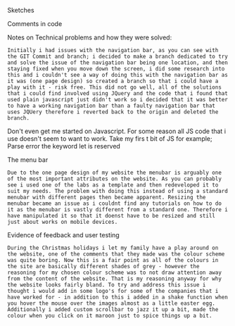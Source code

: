 Sketches


Comments in code


Notes on Technical problems and how they were solved:

	Initially i had issues with the navigation bar, as you can see with the GIT Commit and branch; i decided to make a branch dedicated to try and solve the issue of the navigation bar being one location, and then staying fixed when you move down the screen, i did some research into this and i couldn't see a way of doing this with the navigation bar as it was (one page design) so created a branch so that i could have a play with it - risk free. This did not go well, all of the solutions that i could find involved using JQuery and the code that i found that used plain javascript just didn't work so i decided that it was better to have a working navigation bar than a faulty navigation bar that uses JQUery therefore i reverted back to the origin and deleted the branch.
	
Don't even get me started on Javascript. For some reason all JS code that i use doesn't seem to want to work. Take my firs t bit of JS for example; Parse error the keyword let is reserved 
	
The menu bar 

	Due to the one page design of my website the menubar is arguably one of the most important attributes on the website. As you can probably see i used one of the labs as a template and then redeveloped it to suit my needs. The problem with doing this instead of using a standard menubar with different pages then became apparent. Resizing the menubar became an issue as i couldnt find any tutorials on how to do it as the menubar is vastly different from a standard one. Therefore i have manipulated it so that it doenst have to be resized and still just about works on mobile devices. 
	
	
Evidence of feedback and user testing

	During the Christmas holidays i let my family have a play around on the website, one of the comments that they made was the colour scheme was quite boring. Now this is a fair point as all of the colours in the site are basically different shades of grey - however the reasoning for my chosen colour scheme was to not draw attention away from the content of the website. That is my reasoning anyway for why the website looks fairly bland. To try and address this issue i thought i would add in some logo's for some of the companies that i have worked for - in addition to this i added in a shake function when you hover the mouse over the images almost as a little easter egg. Additionally i added custom scrollbar to jazz it up a bit, made the colour when you click on it maroon just to spice things up a bit.

 